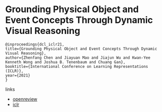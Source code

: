 # Grounding Physical Object and Event Concepts Through Dynamic Visual Reasoning

```
@inproceedings{dcl_iclr21,
title={Grounding Physical Object and Event Concepts Through Dynamic Visual Reasoning},
author={Zhenfang Chen and Jiayuan Mao and Jiajun Wu and Kwan-Yee Kenneth Wong and Joshua B. Tenenbaum and Chuang Gan},
booktitle={International Conference on Learning Representations (ICLR)},
year={2021}
}
```

links
- [openreview](https://openreview.net/forum?id=bhCDO_cEGCz)
- [iclr](https://iclr.cc/virtual/2021/poster/2994)
